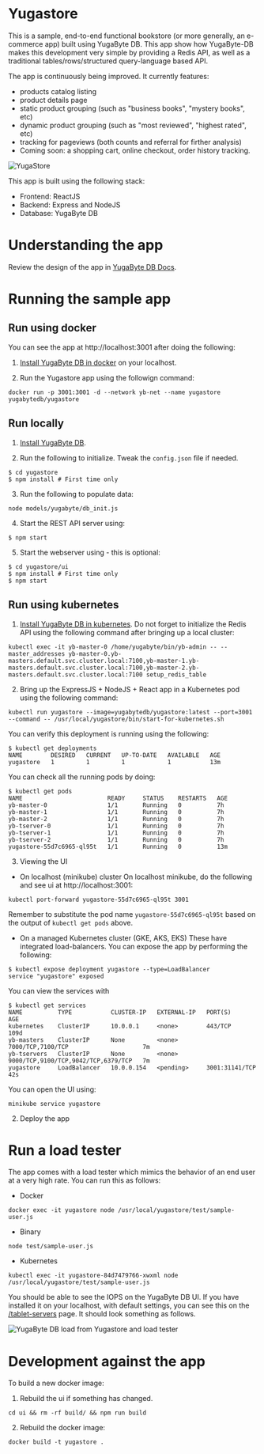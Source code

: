 # Yugastore

This is a sample, end-to-end functional bookstore (or more generally, an e-commerce app) built using YugaByte DB. This app show how YugaByte-DB makes this development very simple by providing a Redis API, as well as a traditional tables/rows/structured query-language based API.

The app is continuously being improved. It currently features:
- products catalog listing
- product details page
- static product grouping (such as "business books", "mystery books", etc)
- dynamic product grouping (such as "most reviewed", "highest rated", etc)
- tracking for pageviews (both counts and referral for firther analysis)
- Coming soon: a shopping cart, online checkout, order history tracking.

![YugaStore](https://raw.githubusercontent.com/YugaByte/yugastore/master/screenshots/yugastore-screenshot.png)

This app is built using the following stack:
* Frontend: ReactJS
* Backend: Express and NodeJS
* Database: YugaByte DB

# Understanding the app

Review the design of the app in [YugaByte DB Docs](https://docs.yugabyte.com/develop/realworld-apps/ecommerce-app/).

# Running the sample app

## Run using docker

You can see the app at http://localhost:3001 after doing the following:

1. [Install YugaByte DB in docker](https://docs.yugabyte.com/quick-start/install/#docker) on your localhost.

2. Run the Yugastore app using the followign command:
```
docker run -p 3001:3001 -d --network yb-net --name yugastore yugabytedb/yugastore
```

## Run locally

1. [Install YugaByte DB](https://docs.yugabyte.com/quick-start/install/).

2. Run the following to initialize. Tweak the `config.json` file if needed.
```
$ cd yugastore
$ npm install # First time only
```

3. Run the following to populate data:
```
node models/yugabyte/db_init.js
```

4. Start the REST API server using:
```
$ npm start
```

5. Start the webserver using - this is optional:
```
$ cd yugastore/ui
$ npm install # First time only
$ npm start
```

## Run using kubernetes

1. [Install YugaByte DB in kubernetes](https://docs.yugabyte.com/quick-start/install/#kubernetes). Do not forget to initialize the Redis API using the following command after bringing up a local cluster:
```
kubectl exec -it yb-master-0 /home/yugabyte/bin/yb-admin -- --master_addresses yb-master-0.yb-masters.default.svc.cluster.local:7100,yb-master-1.yb-masters.default.svc.cluster.local:7100,yb-master-2.yb-masters.default.svc.cluster.local:7100 setup_redis_table
```

2. Bring up the ExpressJS + NodeJS + React app in a Kubernetes pod using the following command:
```
kubectl run yugastore --image=yugabytedb/yugastore:latest --port=3001 --command -- /usr/local/yugastore/bin/start-for-kubernetes.sh
```

You can verify this deployment is running using the following:
```
$ kubectl get deployments
NAME        DESIRED   CURRENT   UP-TO-DATE   AVAILABLE   AGE
yugastore   1         1         1            1           13m
```

You can check all the running pods by doing:
```
$ kubectl get pods
NAME                        READY     STATUS    RESTARTS   AGE
yb-master-0                 1/1       Running   0          7h
yb-master-1                 1/1       Running   0          7h
yb-master-2                 1/1       Running   0          7h
yb-tserver-0                1/1       Running   0          7h
yb-tserver-1                1/1       Running   0          7h
yb-tserver-2                1/1       Running   0          7h
yugastore-55d7c6965-ql95t   1/1       Running   0          13m
```

3. Viewing the UI

- On localhost (minikube) cluster
On localhost minikube, do the following and see ui at http://localhost:3001:
```
kubectl port-forward yugastore-55d7c6965-ql95t 3001
```
Remember to substitute the pod name `yugastore-55d7c6965-ql95t` based on the output of `kubectl get pods` above.


- On a managed Kubernetes cluster (GKE, AKS, EKS)
These have integrated load-balancers. You can expose the app by performing the following:
```
$ kubectl expose deployment yugastore --type=LoadBalancer
service "yugastore" exposed
```
You can view the services with
```
$ kubectl get services
NAME          TYPE           CLUSTER-IP   EXTERNAL-IP   PORT(S)                               AGE
kubernetes    ClusterIP      10.0.0.1     <none>        443/TCP                               109d
yb-masters    ClusterIP      None         <none>        7000/TCP,7100/TCP                     7m
yb-tservers   ClusterIP      None         <none>        9000/TCP,9100/TCP,9042/TCP,6379/TCP   7m
yugastore     LoadBalancer   10.0.0.154   <pending>     3001:31141/TCP                        42s
```

You can open the UI using:
```
minikube service yugastore
```


2. Deploy the app 


# Run a load tester

The app comes with a load tester which mimics the behavior of an end user at a very high rate. You can run this as follows:

- Docker
```
docker exec -it yugastore node /usr/local/yugastore/test/sample-user.js
```

- Binary
```
node test/sample-user.js
```

- Kubernetes
```
kubectl exec -it yugastore-84d7479766-xwxml node /usr/local/yugastore/test/sample-user.js
```

You should be able to see the IOPS on the YugaByte DB UI. If you have installed it on your localhost, with default settings, you can see this on the [/tablet-servers](http://localhost:7000/tablet-servers) page. It should look something as follows.

![YugaByte DB load from Yugastore and load tester](https://raw.githubusercontent.com/YugaByte/yugastore/master/screenshots/yugastore-yb-iops-ui.png)


# Development against the app

To build a new docker image:

1. Rebuild the ui if something has changed.
```
cd ui && rm -rf build/ && npm run build
```

2. Rebuild the docker image:
```
docker build -t yugastore .
```
